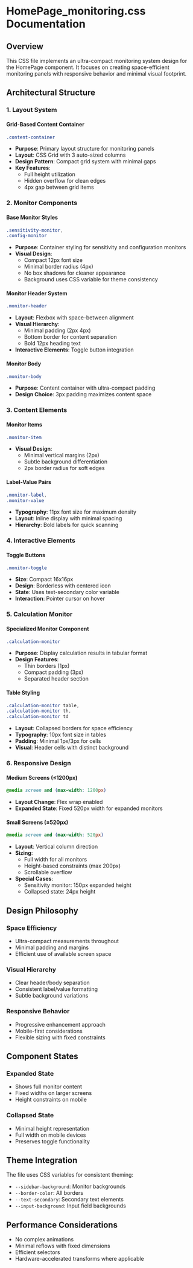 # HomePage_monitoring.css Documentation

## Overview
This CSS file implements an ultra-compact monitoring system design for the HomePage component. It focuses on creating space-efficient monitoring panels with responsive behavior and minimal visual footprint.

## Architectural Structure

### 1. Layout System

#### Grid-Based Content Container
```css
.content-container
```
- **Purpose**: Primary layout structure for monitoring panels
- **Layout**: CSS Grid with 3 auto-sized columns
- **Design Pattern**: Compact grid system with minimal gaps
- **Key Features**:
  - Full height utilization
  - Hidden overflow for clean edges
  - 4px gap between grid items

### 2. Monitor Components

#### Base Monitor Styles
```css
.sensitivity-monitor,
.config-monitor
```
- **Purpose**: Container styling for sensitivity and configuration monitors
- **Visual Design**:
  - Compact 12px font size
  - Minimal border radius (4px)
  - No box shadows for cleaner appearance
  - Background uses CSS variable for theme consistency

#### Monitor Header System
```css
.monitor-header
```
- **Layout**: Flexbox with space-between alignment
- **Visual Hierarchy**:
  - Minimal padding (2px 4px)
  - Bottom border for content separation
  - Bold 12px heading text
- **Interactive Elements**: Toggle button integration

#### Monitor Body
```css
.monitor-body
```
- **Purpose**: Content container with ultra-compact padding
- **Design Choice**: 3px padding maximizes content space

### 3. Content Elements

#### Monitor Items
```css
.monitor-item
```
- **Visual Design**:
  - Minimal vertical margins (2px)
  - Subtle background differentiation
  - 2px border radius for soft edges

#### Label-Value Pairs
```css
.monitor-label,
.monitor-value
```
- **Typography**: 11px font size for maximum density
- **Layout**: Inline display with minimal spacing
- **Hierarchy**: Bold labels for quick scanning

### 4. Interactive Elements

#### Toggle Buttons
```css
.monitor-toggle
```
- **Size**: Compact 16x16px
- **Design**: Borderless with centered icon
- **State**: Uses text-secondary color variable
- **Interaction**: Pointer cursor on hover

### 5. Calculation Monitor

#### Specialized Monitor Component
```css
.calculation-monitor
```
- **Purpose**: Display calculation results in tabular format
- **Design Features**:
  - Thin borders (1px)
  - Compact padding (3px)
  - Separated header section

#### Table Styling
```css
.calculation-monitor table,
.calculation-monitor th,
.calculation-monitor td
```
- **Layout**: Collapsed borders for space efficiency
- **Typography**: 10px font size in tables
- **Padding**: Minimal 1px/3px for cells
- **Visual**: Header cells with distinct background

### 6. Responsive Design

#### Medium Screens (≤1200px)
```css
@media screen and (max-width: 1200px)
```
- **Layout Change**: Flex wrap enabled
- **Expanded State**: Fixed 520px width for expanded monitors

#### Small Screens (≤520px)
```css
@media screen and (max-width: 520px)
```
- **Layout**: Vertical column direction
- **Sizing**:
  - Full width for all monitors
  - Height-based constraints (max 200px)
  - Scrollable overflow
- **Special Cases**:
  - Sensitivity monitor: 150px expanded height
  - Collapsed state: 24px height

## Design Philosophy

### Space Efficiency
- Ultra-compact measurements throughout
- Minimal padding and margins
- Efficient use of available screen space

### Visual Hierarchy
- Clear header/body separation
- Consistent label/value formatting
- Subtle background variations

### Responsive Behavior
- Progressive enhancement approach
- Mobile-first considerations
- Flexible sizing with fixed constraints

## Component States

### Expanded State
- Shows full monitor content
- Fixed widths on larger screens
- Height constraints on mobile

### Collapsed State
- Minimal height representation
- Full width on mobile devices
- Preserves toggle functionality

## Theme Integration
The file uses CSS variables for consistent theming:
- `--sidebar-background`: Monitor backgrounds
- `--border-color`: All borders
- `--text-secondary`: Secondary text elements
- `--input-background`: Input field backgrounds

## Performance Considerations
- No complex animations
- Minimal reflows with fixed dimensions
- Efficient selectors
- Hardware-accelerated transforms where applicable